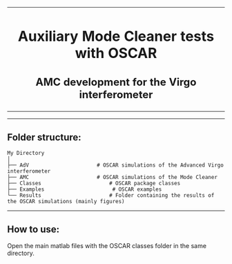 <table align="center"><tr><td align="center" width="9999">

# Auxiliary Mode Cleaner tests with OSCAR
## AMC development for the Virgo interferometer

</td></tr></table>

----------------------------------------------------------------------------------------------------------------------------------------------------------------

## Folder structure:

    My Directory
    │  
    ├── AdV                      # OSCAR simulations of the Advanced Virgo interferometer
    ├── AMC                      # OSCAR simulations of the Mode Cleaner
    ├── Classes                      # OSCAR package classes
    ├── Examples                      # OSCAR examples
    └── Results                      # Folder containing the results of the OSCAR simulations (mainly figures)

----------------------------------------------------------------------------------------------------------------------------------------------------------------

## How to use:

Open the main matlab files with the OSCAR classes folder in the same directory.